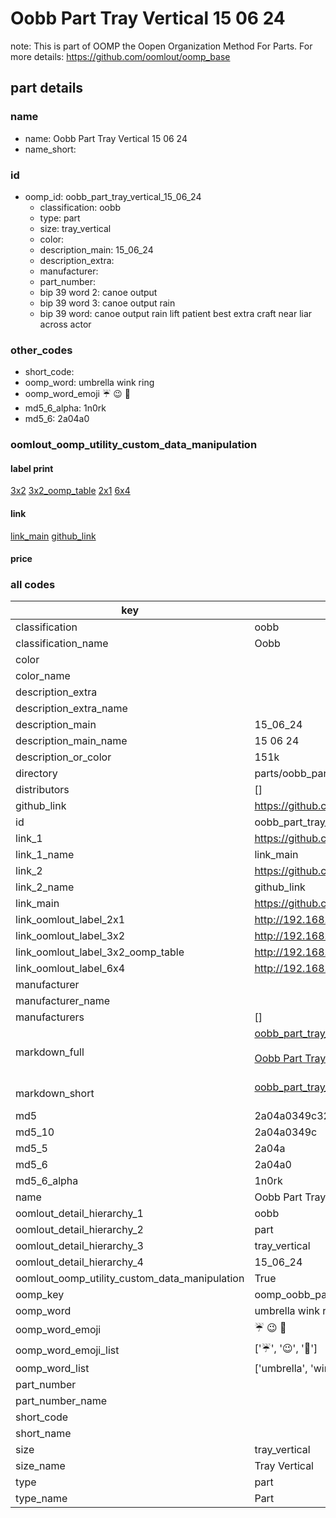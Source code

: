 # Oobb Part Tray Vertical 15 06 24  

note: This is part of OOMP the Oopen Organization Method For Parts. For more details: https://github.com/oomlout/oomp_base

##  part details





### name
* name: Oobb Part Tray Vertical 15 06 24
* name_short: 
### id
* oomp_id: oobb_part_tray_vertical_15_06_24
  * classification: oobb
  * type: part
  * size: tray_vertical
  * color: 
  * description_main: 15_06_24
  * description_extra: 
  * manufacturer: 
  * part_number: 
  * bip 39 word 2: canoe output
  * bip 39 word 3: canoe output rain
  * bip 39 word: canoe output rain lift patient best extra craft near liar across actor

### other_codes
* short_code: 
* oomp_word: umbrella wink ring
* oomp_word_emoji :umbrella: :wink: :ring:
* md5_6_alpha: 1n0rk
* md5_6: 2a04a0






### oomlout_oomp_utility_custom_data_manipulation
#### label print
[3x2](http://192.168.1.245:1112/?label=oomp%201n0rk)
[3x2_oomp_table](http://192.168.1.107:1112/?label=oomp%201n0rk)
[2x1](http://192.168.1.242:1112/?label=oomp%201n0rk)
[6x4](http://192.168.1.55:1112/?label=oomp%201n0rk)    

#### link

[link_main](https://github.com/oomlout/oomlout_oomp_current_version_messy/tree/main/parts/oobb_part_tray_vertical_15_06_24) [github_link](https://github.com/oomlout/oomlout_oomp_part_src/tree/main/parts/oobb_part_tray_vertical_15_06_24)                             

#### price







### all codes 
| key | value |  
| --- | --- |  
| classification | oobb |  
| classification_name | Oobb |  
| color |  |  
| color_name |  |  
| description_extra |  |  
| description_extra_name |  |  
| description_main | 15_06_24 |  
| description_main_name | 15 06 24 |  
| description_or_color | 151k |  
| directory | parts/oobb_part_tray_vertical_15_06_24 |  
| distributors | [] |  
| github_link | https://github.com/oomlout/oomlout_oomp_part_src/tree/main/parts/oobb_part_tray_vertical_15_06_24 |  
| id | oobb_part_tray_vertical_15_06_24 |  
| link_1 | https://github.com/oomlout/oomlout_oomp_current_version_messy/tree/main/parts/oobb_part_tray_vertical_15_06_24 |  
| link_1_name | link_main |  
| link_2 | https://github.com/oomlout/oomlout_oomp_part_src/tree/main/parts/oobb_part_tray_vertical_15_06_24 |  
| link_2_name | github_link |  
| link_main | https://github.com/oomlout/oomlout_oomp_current_version_messy/tree/main/parts/oobb_part_tray_vertical_15_06_24 |  
| link_oomlout_label_2x1 | http://192.168.1.242:1112/?label=oomp%201n0rk |  
| link_oomlout_label_3x2 | http://192.168.1.245:1112/?label=oomp%201n0rk |  
| link_oomlout_label_3x2_oomp_table | http://192.168.1.107:1112/?label=oomp%201n0rk |  
| link_oomlout_label_6x4 | http://192.168.1.55:1112/?label=oomp%201n0rk |  
| manufacturer |  |  
| manufacturer_name |  |  
| manufacturers | [] |  
| markdown_full | [oobb_part_tray_vertical_15_06_24](https://github.com/oomlout/oomlout_oomp_current_version_messy/tree/main/parts/oobb_part_tray_vertical_15_06_24)<br>[](https://github.com/oomlout/oomlout_oomp_current_version_messy/tree/main/parts/oobb_part_tray_vertical_15_06_24)<br>[Oobb Part Tray Vertical 15 06 24](https://github.com/oomlout/oomlout_oomp_current_version_messy/tree/main/parts/oobb_part_tray_vertical_15_06_24)<br><br> |  
| markdown_short | [oobb_part_tray_vertical_15_06_24](https://github.com/oomlout/oomlout_oomp_current_version_messy/tree/main/parts/oobb_part_tray_vertical_15_06_24)<br><br> |  
| md5 | 2a04a0349c320a20555088176227590c |  
| md5_10 | 2a04a0349c |  
| md5_5 | 2a04a |  
| md5_6 | 2a04a0 |  
| md5_6_alpha | 1n0rk |  
| name | Oobb Part Tray Vertical 15 06 24 |  
| oomlout_detail_hierarchy_1 | oobb |  
| oomlout_detail_hierarchy_2 | part |  
| oomlout_detail_hierarchy_3 | tray_vertical |  
| oomlout_detail_hierarchy_4 | 15_06_24 |  
| oomlout_oomp_utility_custom_data_manipulation | True |  
| oomp_key | oomp_oobb_part_tray_vertical_15_06_24 |  
| oomp_word | umbrella wink ring |  
| oomp_word_emoji | :umbrella: :wink: :ring: |  
| oomp_word_emoji_list | [':umbrella:', ':wink:', ':ring:'] |  
| oomp_word_list | ['umbrella', 'wink', 'ring'] |  
| part_number |  |  
| part_number_name |  |  
| short_code |  |  
| short_name |  |  
| size | tray_vertical |  
| size_name | Tray Vertical |  
| type | part |  
| type_name | Part |  
